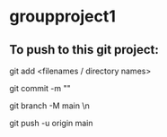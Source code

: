# groupproject1

## To push to this git project:


git add <filenames / directory names>

git commit -m "<description of what you are doing>"

git branch -M main \n

git push -u origin main
